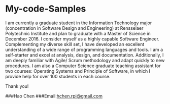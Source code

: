 # My-code-Samples

I am currently a graduate student in the Information Technology major (concentration in Software Design and Engineering) at Rensselaer Polytechnic Institute and plan to graduate with a Master of Science in December 2016. I consider myself as a highly capable Software Engineer. Complementing my diverse skill set, I have developed an excellent understanding of a wide range of programming languages and tools. I am a self-starter and excel at analysis, design, and documentation. Additionally, I am deeply familiar with Agile/ Scrum methodology and adapt quickly to new procedures. I am also a Computer Science graduate teaching assistant for two courses: Operating Systems and Principle of Software, in which I provide help for over 100 students in each course. 

Thank you!


###Hao Chen 
###Email:hchen.rpi@gmail.com
